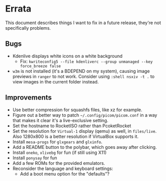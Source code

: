 Errata
======

This document describes things I want to fix in a future release, they're not specifically problems.

Bugs
----

* Kdenlive displays white icons on a white background
    * Fix: `kwriteconfig5 --file kdenliverc --group unmanaged --key force_breeze false`
* `w3m` is not installed (it's a BDEPEND on my system), causing image previews in `ranger` to not work. Consider using `:shell nsxiv -t .` to view images in the current folder instead.

Improvements
------------

* Use better compression for squashfs files, like xz for example.
* Figure out a better way to patch `~/.config/picom/picom.conf` in a way that makes it clear it's a live-exclusive setting.
* Set the hostname to RocketISO rather than PcoketRocket
* Set the resolution for `Virtual-1` display (qemu) as well, in `files/live`. Also 1280x800 is a better resolution if VirtualBox supports it.
* Install `mesa-progs` for `glxgears` and `glxinfo`.
* Add a README button to the polybar, which goes away after clicking.
* Install `oneko`, `xlivebg` for fun (if still using X11)
* Install `ponysay` for fun
* Add a few ROMs for the provided emulators.
* Reconsider the language and keyboard settings:
    * Add a boot menu option for the "defaults"?
